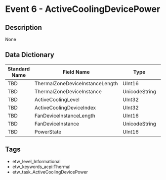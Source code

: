 # Event 6 - ActiveCoolingDevicePower

## Description
None

## Data Dictionary
|Standard Name|Field Name|Type|Description|Sample Value|
|---|---|---|---|---|
|TBD|ThermalZoneDeviceInstanceLength|UInt16|None|`None`|
|TBD|ThermalZoneDeviceInstance|UnicodeString|None|`None`|
|TBD|ActiveCoolingLevel|UInt32|None|`None`|
|TBD|ActiveCoolingDeviceIndex|UInt32|None|`None`|
|TBD|FanDeviceInstanceLength|UInt16|None|`None`|
|TBD|FanDeviceInstance|UnicodeString|None|`None`|
|TBD|PowerState|UInt16|None|`None`|

## Tags
* etw_level_Informational
* etw_keywords_acpi:Thermal
* etw_task_ActiveCoolingDevicePower